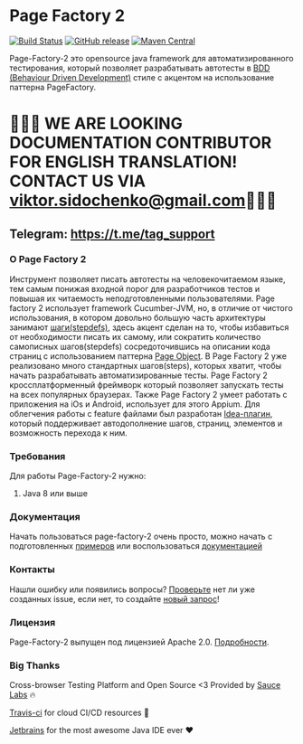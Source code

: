 # Page Factory 2
[![Build Status](https://travis-ci.com/sbtqa/page-factory-2.svg?branch=master)](https://travis-ci.com/sbtqa/page-factory-2) [![GitHub release](https://img.shields.io/github/release/sbtqa/page-factory-2.svg?style=flat-square)](https://github.com/sbtqa/page-factory-2/releases) [![Maven Central](https://img.shields.io/maven-central/v/ru.sbtqa.tag/page-factory-2.svg)](https://mvnrepository.com/artifact/ru.sbtqa.tag/page-factory-2)

Page-Factory-2 это opensource java framework для автоматизированного тестирования, который позволяет разрабатывать автотесты в [BDD (Behaviour Driven Development)](https://en.wikipedia.org/wiki/Behavior-driven_development) стиле с акцентом на использование паттерна PageFactory.

# 🚩🚩🚩 WE ARE LOOKING DOCUMENTATION CONTRIBUTOR FOR ENGLISH TRANSLATION! CONTACT US VIA viktor.sidochenko@gmail.com🚩🚩🚩

## Telegram: https://t.me/tag_support

### О Page Factory 2

Инструмент позволяет писать автотесты на человекочитаемом языке, тем самым понижая входной порог для разработчиков тестов и повышая их читаемость неподготовленными пользователями. Page factory 2 использует framework Cucumber-JVM, но, в отличие от чистого использования, в котором довольно большую часть архитектуры занимают [шаги(stepdefs)](https://cucumber.io/docs/reference#step-definitions), здесь акцент сделан на то, чтобы избавиться от необходимости писать их самому, или сократить количество самописных шагов(stepdefs) сосредоточившись на описании кода страниц с использованием паттерна [Page Object](https://martinfowler.com/bliki/PageObject.html). В Page Factory 2 уже реализовано много стандартных шагов(steps), которых хватит, чтобы начать разрабатывать автоматизированные тесты. Page Factory 2 кроссплатформенный фреймворк который позволяет запускать тесты на всех популярных браузерах. Также Page Factory 2 умеет работать с приложения на iOs и Android, использует для этого Appium. Для облегчения работы с feature файлами был разработан [Idea-плагин](https://plugins.jetbrains.com/plugin/13227-test-automation-gears/), который поддерживает автодополнение шагов, страниц, элементов и возможность перехода к ним.



### Требования
Для работы Page-Factory-2 нужно:
1. Java 8 или выше

### Документация
Начать пользоваться page-factory-2 очень просто, можно начать с подготовленных [примеров](https://github.com/sbtqa/page-factory-2-example) или воспользоваться [документацией](https://sbtqa.github.io/)

### Контакты
Нашли ошибку или появились вопросы? [Проверьте](https://github.com/sbtqa/page-factory-2/issues) нет ли уже созданных issue, если нет, то создайте [новый запрос](https://github.com/sbtqa/page-factory-2/issues/new)!

### Лицензия
Page-Factory-2 выпущен под лицензией Apache 2.0. [Подробности](https://github.com/sbtqa/page-factory-2/blob/master/LICENSE).

### Big Thanks
Cross-browser Testing Platform and Open Source <3 Provided by [Sauce Labs](https://saucelabs.com) 🔥

[Travis-ci](https://travis-ci.com) for cloud CI/CD resources 🚀

[Jetbrains](https://www.jetbrains.com/?from=page-factory-2) for the most awesome Java IDE ever ❤️
